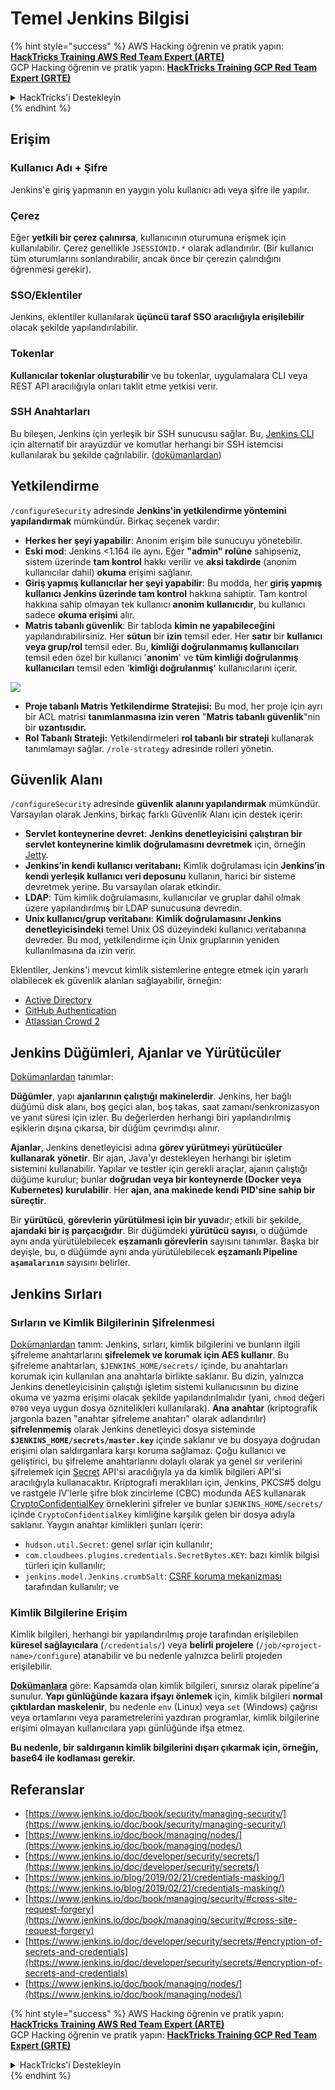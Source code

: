# Temel Jenkins Bilgisi

{% hint style="success" %}
AWS Hacking öğrenin ve pratik yapın:<img src="/.gitbook/assets/image.png" alt="" data-size="line">[**HackTricks Training AWS Red Team Expert (ARTE)**](https://training.hacktricks.xyz/courses/arte)<img src="/.gitbook/assets/image.png" alt="" data-size="line">\
GCP Hacking öğrenin ve pratik yapın: <img src="/.gitbook/assets/image (2).png" alt="" data-size="line">[**HackTricks Training GCP Red Team Expert (GRTE)**<img src="/.gitbook/assets/image (2).png" alt="" data-size="line">](https://training.hacktricks.xyz/courses/grte)

<details>

<summary>HackTricks'i Destekleyin</summary>

* [**Abonelik planlarını**](https://github.com/sponsors/carlospolop) kontrol edin!
* 💬 [**Discord grubuna**](https://discord.gg/hRep4RUj7f) veya [**telegram grubuna**](https://t.me/peass) katılın ya da **Twitter'da** 🐦 [**@hacktricks\_live**](https://twitter.com/hacktricks\_live) **bizi takip edin.**
* **HackTricks'e PR göndererek hacking ipuçlarını paylaşın** [**HackTricks**](https://github.com/carlospolop/hacktricks) ve [**HackTricks Cloud**](https://github.com/carlospolop/hacktricks-cloud) GitHub depolarında.

</details>
{% endhint %}

## Erişim

### Kullanıcı Adı + Şifre

Jenkins'e giriş yapmanın en yaygın yolu kullanıcı adı veya şifre ile yapılır.

### Çerez

Eğer **yetkili bir çerez çalınırsa**, kullanıcının oturumuna erişmek için kullanılabilir. Çerez genellikle `JSESSIONID.*` olarak adlandırılır. (Bir kullanıcı tüm oturumlarını sonlandırabilir, ancak önce bir çerezin çalındığını öğrenmesi gerekir).

### SSO/Eklentiler

Jenkins, eklentiler kullanılarak **üçüncü taraf SSO aracılığıyla erişilebilir** olacak şekilde yapılandırılabilir.

### Tokenlar

**Kullanıcılar tokenlar oluşturabilir** ve bu tokenlar, uygulamalara CLI veya REST API aracılığıyla onları taklit etme yetkisi verir.

### SSH Anahtarları

Bu bileşen, Jenkins için yerleşik bir SSH sunucusu sağlar. Bu, [Jenkins CLI](https://www.jenkins.io/doc/book/managing/cli/) için alternatif bir arayüzdür ve komutlar herhangi bir SSH istemcisi kullanılarak bu şekilde çağrılabilir. ([dokümanlardan](https://plugins.jenkins.io/sshd))

## Yetkilendirme

`/configureSecurity` adresinde **Jenkins'in yetkilendirme yöntemini yapılandırmak** mümkündür. Birkaç seçenek vardır:

* **Herkes her şeyi yapabilir**: Anonim erişim bile sunucuyu yönetebilir.
* **Eski mod**: Jenkins <1.164 ile aynı. Eğer **"admin" rolüne** sahipseniz, sistem üzerinde **tam kontrol** hakkı verilir ve **aksi takdirde** (anonim kullanıcılar dahil) **okuma** erişimi sağlanır.
* **Giriş yapmış kullanıcılar her şeyi yapabilir**: Bu modda, her **giriş yapmış kullanıcı Jenkins üzerinde tam kontrol** hakkına sahiptir. Tam kontrol hakkına sahip olmayan tek kullanıcı **anonim kullanıcıdır**, bu kullanıcı sadece **okuma erişimi** alır.
* **Matris tabanlı güvenlik**: Bir tabloda **kimin ne yapabileceğini** yapılandırabilirsiniz. Her **sütun** bir **izin** temsil eder. Her **satır** bir **kullanıcı veya grup/rol** temsil eder. Bu, **kimliği doğrulanmamış kullanıcıları** temsil eden özel bir kullanıcı '**anonim**' ve **tüm kimliği doğrulanmış kullanıcıları** temsil eden '**kimliği doğrulanmış**' kullanıcılarını içerir.

![](<../../.gitbook/assets/image (149).png>)

* **Proje tabanlı Matris Yetkilendirme Stratejisi:** Bu mod, her proje için ayrı bir ACL matrisi **tanımlanmasına izin veren** "**Matris tabanlı güvenlik**"nin bir **uzantısıdır.**
* **Rol Tabanlı Strateji:** Yetkilendirmeleri **rol tabanlı bir strateji** kullanarak tanımlamayı sağlar. `/role-strategy` adresinde rolleri yönetin.

## **Güvenlik Alanı**

`/configureSecurity` adresinde **güvenlik alanını yapılandırmak** mümkündür. Varsayılan olarak Jenkins, birkaç farklı Güvenlik Alanı için destek içerir:

* **Servlet konteynerine devret**: **Jenkins denetleyicisini çalıştıran bir servlet konteynerine kimlik doğrulamasını devretmek** için, örneğin [Jetty](https://www.eclipse.org/jetty/).
* **Jenkins’in kendi kullanıcı veritabanı:** Kimlik doğrulaması için **Jenkins’in kendi yerleşik kullanıcı veri deposunu** kullanın, harici bir sisteme devretmek yerine. Bu varsayılan olarak etkindir.
* **LDAP**: Tüm kimlik doğrulamasını, kullanıcılar ve gruplar dahil olmak üzere yapılandırılmış bir LDAP sunucusuna devredin.
* **Unix kullanıcı/grup veritabanı**: **Kimlik doğrulamasını Jenkins denetleyicisindeki** temel Unix OS düzeyindeki kullanıcı veritabanına devreder. Bu mod, yetkilendirme için Unix gruplarının yeniden kullanılmasına da izin verir.

Eklentiler, Jenkins'i mevcut kimlik sistemlerine entegre etmek için yararlı olabilecek ek güvenlik alanları sağlayabilir, örneğin:

* [Active Directory](https://plugins.jenkins.io/active-directory)
* [GitHub Authentication](https://plugins.jenkins.io/github-oauth)
* [Atlassian Crowd 2](https://plugins.jenkins.io/crowd2)

## Jenkins Düğümleri, Ajanlar ve Yürütücüler

[Dokümanlardan](https://www.jenkins.io/doc/book/managing/nodes/) tanımlar:

**Düğümler**, yapı **ajanlarının çalıştığı** **makinelerdir**. Jenkins, her bağlı düğümü disk alanı, boş geçici alan, boş takas, saat zamanı/senkronizasyon ve yanıt süresi için izler. Bu değerlerden herhangi biri yapılandırılmış eşiklerin dışına çıkarsa, bir düğüm çevrimdışı alınır.

**Ajanlar**, Jenkins denetleyicisi adına **görev yürütmeyi** **yürütücüler kullanarak** **yönetir**. Bir ajan, Java'yı destekleyen herhangi bir işletim sistemini kullanabilir. Yapılar ve testler için gerekli araçlar, ajanın çalıştığı düğüme kurulur; bunlar **doğrudan veya bir konteynerde (Docker veya Kubernetes) kurulabilir**. Her **ajan, ana makinede kendi PID'sine sahip bir süreçtir**.

Bir **yürütücü**, **görevlerin yürütülmesi için bir yuva**dır; etkili bir şekilde, **ajandaki bir iş parçacığıdır**. Bir düğümdeki **yürütücü sayısı**, o düğümde aynı anda yürütülebilecek **eşzamanlı görevlerin** sayısını tanımlar. Başka bir deyişle, bu, o düğümde aynı anda yürütülebilecek **eşzamanlı Pipeline `aşamalarının`** sayısını belirler.

## Jenkins Sırları

### Sırların ve Kimlik Bilgilerinin Şifrelenmesi

[Dokümanlardan](https://www.jenkins.io/doc/developer/security/secrets/#encryption-of-secrets-and-credentials) tanım: Jenkins, sırları, kimlik bilgilerini ve bunların ilgili şifreleme anahtarlarını **şifrelemek ve korumak için AES kullanır**. Bu şifreleme anahtarları, `$JENKINS_HOME/secrets/` içinde, bu anahtarları korumak için kullanılan ana anahtarla birlikte saklanır. Bu dizin, yalnızca Jenkins denetleyicisinin çalıştığı işletim sistemi kullanıcısının bu dizine okuma ve yazma erişimi olacak şekilde yapılandırılmalıdır (yani, `chmod` değeri `0700` veya uygun dosya öznitelikleri kullanılarak). **Ana anahtar** (kriptografik jargonla bazen "anahtar şifreleme anahtarı" olarak adlandırılır) **şifrelenmemiş** olarak Jenkins denetleyici dosya sisteminde **`$JENKINS_HOME/secrets/master.key`** içinde saklanır ve bu dosyaya doğrudan erişimi olan saldırganlara karşı koruma sağlamaz. Çoğu kullanıcı ve geliştirici, bu şifreleme anahtarlarını dolaylı olarak ya genel sır verilerini şifrelemek için [Secret](https://javadoc.jenkins.io/byShortName/Secret) API'si aracılığıyla ya da kimlik bilgileri API'si aracılığıyla kullanacaktır. Kriptografi meraklıları için, Jenkins, PKCS#5 dolgu ve rastgele IV'lerle şifre blok zincirleme (CBC) modunda AES kullanarak [CryptoConfidentialKey](https://javadoc.jenkins.io/byShortName/CryptoConfidentialKey) örneklerini şifreler ve bunlar `$JENKINS_HOME/secrets/` içinde `CryptoConfidentialKey` kimliğine karşılık gelen bir dosya adıyla saklanır. Yaygın anahtar kimlikleri şunları içerir:

* `hudson.util.Secret`: genel sırlar için kullanılır;
* `com.cloudbees.plugins.credentials.SecretBytes.KEY`: bazı kimlik bilgisi türleri için kullanılır;
* `jenkins.model.Jenkins.crumbSalt`: [CSRF koruma mekanizması](https://www.jenkins.io/doc/book/managing/security/#cross-site-request-forgery) tarafından kullanılır; ve

### Kimlik Bilgilerine Erişim

Kimlik bilgileri, herhangi bir yapılandırılmış proje tarafından erişilebilen **küresel sağlayıcılara** (`/credentials/`) veya **belirli projelere** (`/job/<project-name>/configure`) atanabilir ve bu nedenle yalnızca belirli projeden erişilebilir.

[**Dokümanlara**](https://www.jenkins.io/blog/2019/02/21/credentials-masking/) göre: Kapsamda olan kimlik bilgileri, sınırsız olarak pipeline'a sunulur. **Yapı günlüğünde kazara ifşayı önlemek** için, kimlik bilgileri **normal çıktılardan maskelenir**, bu nedenle `env` (Linux) veya `set` (Windows) çağrısı veya ortamlarını veya parametrelerini yazdıran programlar, kimlik bilgilerine erişimi olmayan kullanıcılara yapı günlüğünde ifşa etmez.

**Bu nedenle, bir saldırganın kimlik bilgilerini dışarı çıkarmak için, örneğin, base64 ile kodlaması gerekir.**

## Referanslar

* [https://www.jenkins.io/doc/book/security/managing-security/](https://www.jenkins.io/doc/book/security/managing-security/)
* [https://www.jenkins.io/doc/book/managing/nodes/](https://www.jenkins.io/doc/book/managing/nodes/)
* [https://www.jenkins.io/doc/developer/security/secrets/](https://www.jenkins.io/doc/developer/security/secrets/)
* [https://www.jenkins.io/blog/2019/02/21/credentials-masking/](https://www.jenkins.io/blog/2019/02/21/credentials-masking/)
* [https://www.jenkins.io/doc/book/managing/security/#cross-site-request-forgery](https://www.jenkins.io/doc/book/managing/security/#cross-site-request-forgery)
* [https://www.jenkins.io/doc/developer/security/secrets/#encryption-of-secrets-and-credentials](https://www.jenkins.io/doc/developer/security/secrets/#encryption-of-secrets-and-credentials)
* [https://www.jenkins.io/doc/book/managing/nodes/](https://www.jenkins.io/doc/book/managing/nodes/)

{% hint style="success" %}
AWS Hacking öğrenin ve pratik yapın:<img src="/.gitbook/assets/image.png" alt="" data-size="line">[**HackTricks Training AWS Red Team Expert (ARTE)**](https://training.hacktricks.xyz/courses/arte)<img src="/.gitbook/assets/image.png" alt="" data-size="line">\
GCP Hacking öğrenin ve pratik yapın: <img src="/.gitbook/assets/image (2).png" alt="" data-size="line">[**HackTricks Training GCP Red Team Expert (GRTE)**<img src="/.gitbook/assets/image (2).png" alt="" data-size="line">](https://training.hacktricks.xyz/courses/grte)

<details>

<summary>HackTricks'i Destekleyin</summary>

* [**Abonelik planlarını**](https://github.com/sponsors/carlospolop) kontrol edin!
* 💬 [**Discord grubuna**](https://discord.gg/hRep4RUj7f) veya [**telegram grubuna**](https://t.me/peass) katılın ya da **Twitter'da** 🐦 [**@hacktricks\_live**](https://twitter.com/hacktricks\_live) **bizi takip edin.**
* **HackTricks'e PR göndererek hacking ipuçlarını paylaşın** [**HackTricks**](https://github.com/carlospolop/hacktricks) ve [**HackTricks Cloud**](https://github.com/carlospolop/hacktricks-cloud) GitHub depolarında.

</details>
{% endhint %}
